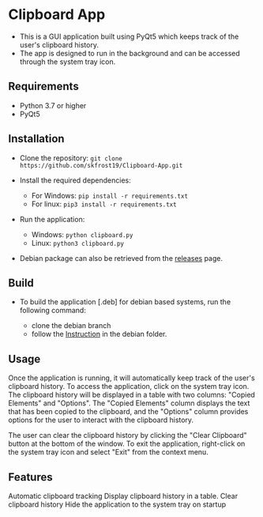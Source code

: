 # Clipboard App

- This is a GUI application built using PyQt5 which keeps track of the user's clipboard history.
- The app is designed to run in the background and can be accessed through the system tray icon.

## Requirements

- Python 3.7 or higher
- PyQt5

## Installation

- Clone the repository: `git clone https://github.com/skfrost19/Clipboard-App.git`
- Install the required dependencies:

  - For Windows: `pip install -r requirements.txt`
  - For linux: `pip3 install -r requirements.txt`

- Run the application:

  - Windows: `python clipboard.py`
  - Linux: `python3 clipboard.py`

- Debian package can also be retrieved from the [releases](https://github.com/skfrost19/Clipboard-App/releases/tag/v0.0.1deb) page.

## Build

- To build the application [.deb] for debian based systems, run the following command:

  - clone the debian branch
  - follow the [Instruction](https://github.com/skfrost19/Clipboard-App/blob/Debian/debian/install.md) in the debian folder.

## Usage

Once the application is running, it will automatically keep track of the user's clipboard history. To access the application, click on the system tray icon. The clipboard history will be displayed in a table with two columns: "Copied Elements" and "Options". The "Copied Elements" column displays the text that has been copied to the clipboard, and the "Options" column provides options for the user to interact with the clipboard history.

The user can clear the clipboard history by clicking the "Clear Clipboard" button at the bottom of the window. To exit the application, right-click on the system tray icon and select "Exit" from the context menu.

## Features

Automatic clipboard tracking
Display clipboard history in a table.
Clear clipboard history
Hide the application to the system tray on startup
